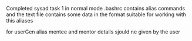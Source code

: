 Completed sysad task 1 in normal mode
.bashrc contains alias commands 
and the text file contains some data in the format suitable for working with this aliases


for userGen alias mentee and mentor details sjould ne given by the user
